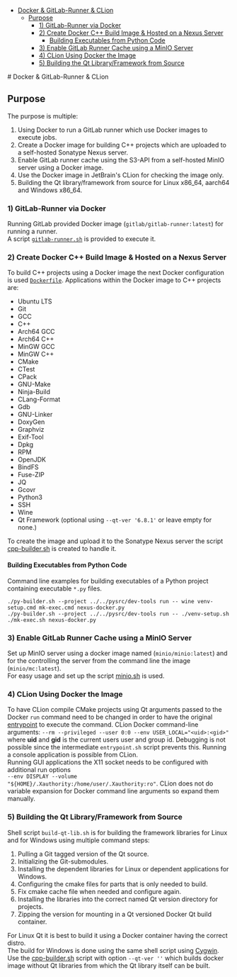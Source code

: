 <!-- TOC -->

* [Docker & GitLab-Runner & CLion](#docker--gitlab-runner--clion)
	* [Purpose](#purpose)
		* [1) GitLab-Runner via Docker](#1-gitlab-runner-via-docker)
		* [2) Create Docker C++ Build Image & Hosted on a Nexus Server](#2-create-docker-c-build-image--hosted-on-a-nexus-server)
			* [Building Executables from Python Code](#building-executables-from-python-code)
		* [3) Enable GitLab Runner Cache using a MinIO Server](#3-enable-gitlab-runner-cache-using-a-minio-server-)
		* [4) CLion Using Docker the Image](#4-clion-using-docker-the-image-)
		* [5) Building the Qt Library/Framework from Source](#5-building-the-qt-libraryframework-from-source)

<!-- TOC --># Docker & GitLab-Runner & CLion

## Purpose

The purpose is multiple:

1. Using Docker to run a GitLab runner which use Docker images to execute jobs.
2. Create a Docker image for building C++ projects which are uploaded to a self-hosted Sonatype Nexus server.
3. Enable GitLab runner cache using the S3-API from a self-hosted MinIO server using a Docker image.
4. Use the Docker image in JetBrain's CLion for checking the image only.
5. Building the Qt library/framework from source for Linux x86_64, aarch64 and Windows x86_64.

### 1) GitLab-Runner via Docker

Running GitLab provided Docker image (`gitlab/gitlab-runner:latest`) for running a runner.  
A script [`gitlab-runner.sh`](gitlab-runner.sh "Link to the script.") is provided to execute it.

### 2) Create Docker C++ Build Image & Hosted on a Nexus Server

To build C++ projects using a Docker image the next Docker configuration is used
[`Dockerfile`](builder/cpp.Dockerfile "Link to the docker file.").
Applications within the Docker image to C++ projects are:
* Ubuntu LTS
* Git
* GCC
* C++
* Arch64 GCC
* Arch64 C++
* MinGW GCC
* MinGW C++
* CMake
* CTest
* CPack
* GNU-Make
* Ninja-Build
* CLang-Format
* Gdb
* GNU-Linker
* DoxyGen
* Graphviz
* Exif-Tool
* Dpkg
* RPM
* OpenJDK
* BindFS
* Fuse-ZIP
* JQ
* Gcovr
* Python3
* SSH
* Wine
* Qt Framework (optional using `--qt-ver '6.8.1'` or leave empty for none.)

To create the image and upload it to the Sonatype Nexus server the script [cpp-builder.sh](cpp-builder.sh)
is created to handle it.

#### Building Executables from Python Code

Command line examples for building executables of a Python project containing executable `*.py` files.

```shell
./py-builder.sh --project ../../pysrc/dev-tools run -- wine venv-setup.cmd mk-exec.cmd nexus-docker.py
./py-builder.sh --project ../../pysrc/dev-tools run -- ./venv-setup.sh ./mk-exec.sh nexus-docker.py
```

### 3) Enable GitLab Runner Cache using a MinIO Server

Set up MinIO server using a docker image named (`minio/minio:latest`) and for the controlling
the server from the command line the image (`minio/mc:latest`).  
For easy usage and set up the script [minio.sh](minio.sh "Link to the script.") is used.

### 4) CLion Using Docker the Image

To have CLion compile CMake projects using Qt arguments passed to the Docker `run` command need to be
changed in order to have the original [entrypoint](builder/bin/entrypoint.sh) to execute the command.
CLion Docker command-line arguments: `--rm --privileged --user 0:0 --env USER_LOCAL="<uid>:<gid>"`
where **uid** and **gid** is the current users user and group id.
Debugging is not possible since the intermediate `entrypoint.sh` script prevents this.
Running a console application is possible from CLion.  
Running GUI applications the X11 socket needs to be configured with additional run options  
`--env DISPLAY --volume "${HOME}/.Xauthority:/home/user/.Xauthority:ro"`.
CLion does not do variable expansion for Docker command line arguments so expand them manually.

### 5) Building the Qt Library/Framework from Source

Shell script `build-qt-lib.sh` is for building the framework libraries for Linux and for Windows
using multiple command steps:

1. Pulling a Git tagged version of the Qt source.
2. Initializing the Git-submodules.
3. Installing the dependent libraries for Linux or dependent applications for Windows.
4. Configuring the cmake files for parts that is only needed to build.
5. Fix cmake cache file when needed and configure again.
6. Installing the libraries into the correct named Qt version directory for projects.
7. Zipping the version for mounting in a Qt versioned Docker Qt build container.

For Linux Qt it is best to build it using a Docker container having the correct distro.  
The build for Windows is done using the same shell script
using [Cygwin](https://github.com/Scanframe/sf-cygwin-bin "Cygwin repository at GitHub.").
Use the [cpp-builder.sh](cpp-builder.sh) script with option `--qt-ver ''` which builds docker
image without Qt libraries from which the Qt library itself can be built. 

